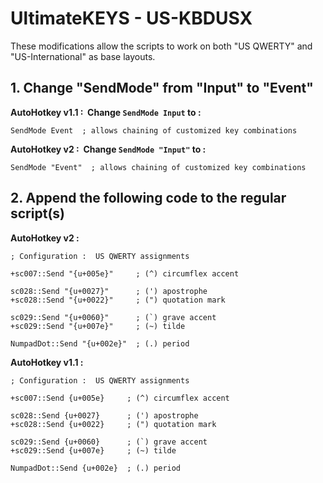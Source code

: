 # UltimateKEYS - US-KBDUSX

These modifications allow the scripts to work on both "US QWERTY" and "US-International" as base layouts.

## 1. Change "SendMode" from "Input" to "Event"

**AutoHotkey v1.1&nbsp;: &nbsp;Change `SendMode Input` to&nbsp;:**

```autohotkey
SendMode Event  ; allows chaining of customized key combinations
```

**AutoHotkey v2&nbsp;: &nbsp;Change `SendMode "Input"` to&nbsp;:**

```autohotkey
SendMode "Event"  ; allows chaining of customized key combinations
```

## 2. Append the following code to the regular script(s)

**AutoHotkey v2&nbsp;:**

```autohotkey
; Configuration :  US QWERTY assignments

+sc007::Send "{u+005e}"     ; (^) circumflex accent

sc028::Send "{u+0027}"      ; (') apostrophe
+sc028::Send "{u+0022}"     ; (") quotation mark

sc029::Send "{u+0060}"      ; (`) grave accent
+sc029::Send "{u+007e}"     ; (~) tilde

NumpadDot::Send "{u+002e}"  ; (.) period
```

**AutoHotkey v1.1&nbsp;:**

```autohotkey
; Configuration :  US QWERTY assignments

+sc007::Send {u+005e}     ; (^) circumflex accent

sc028::Send {u+0027}      ; (') apostrophe
+sc028::Send {u+0022}     ; (") quotation mark

sc029::Send {u+0060}      ; (`) grave accent
+sc029::Send {u+007e}     ; (~) tilde

NumpadDot::Send {u+002e}  ; (.) period
```
